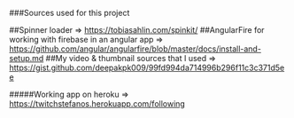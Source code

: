 ###Sources used for this project

##Spinner loader => https://tobiasahlin.com/spinkit/ 
##AngularFire for working with firebase in an angular app => https://github.com/angular/angularfire/blob/master/docs/install-and-setup.md
##My video & thumbnail sources that I used => https://gist.github.com/deepakpk009/99fd994da714996b296f11c3c371d5ee

#####Working app on heroku => https://twitchstefanos.herokuapp.com/following 
